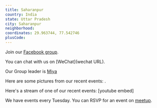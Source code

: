 ```yaml
---
title: Saharanpur
country: India
state: Uttar Pradesh
city: Saharanpur
neighborhood: 
coordinates: 29.963744, 77.542746
plusCode:
---
```

Join our [Facebook group](https://www.facebook.com/groups/197267674089188).

You can chat with us on [WeChat](wechat URL).

Our Group leader is [Miya](freecodecamp.org/miya)

Here are some pictures from our recent events:
![]().

Here's a stream of one of our recent events:
[youtube embed]

We have events every Tuesday. You can RSVP for an event on [meetup](meetupurl).
